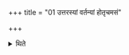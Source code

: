 +++
title = "01 उत्तरस्यां वर्तन्यां होतृचमसं"

+++

<details><summary>थिते</summary>

उत्तरस्यां वर्तन्यां होतृचमसं वसतीवरीभिरभिपूर्य निग्राभ्यासु यजमानं वाचयति निग्राभ्या स्थ देवश्रुत इति १
</details>
